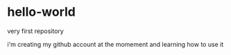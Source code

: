 # hello-world
very first repository

i'm creating my github account at the momement and learning how to use it
